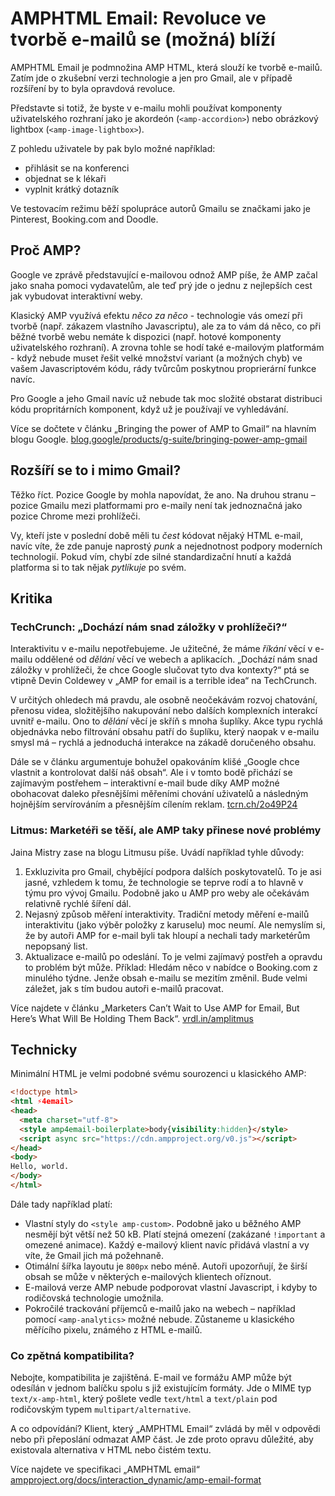 # AMPHTML Email: Revoluce ve tvorbě e-mailů se (možná) blíží

AMPHTML Email je podmnožina AMP HTML, která slouží ke tvorbě e-mailů. Zatím jde o zkušební verzi technologie a jen pro Gmail, ale v případě rozšíření by to byla opravdová revoluce. 

Představte si totiž, že byste v e-mailu mohli používat komponenty uživatelského rozhraní jako je akordeón (`<amp-accordion>`) nebo obrázkový lightbox (`<amp-image-lightbox>`).

Z pohledu uživatele by pak bylo možné například:

- přihlásit se na konferenci
- objednat se k lékaři
- vyplnit krátký dotazník

<!-- AdSnippet -->

Ve testovacím režimu běží spolupráce autorů Gmailu se značkami jako je Pinterest, Booking.com and Doodle.

## Proč AMP? 

Google ve zprávě představující e-mailovou odnož AMP píše, že AMP začal jako snaha pomoci vydavatelům, ale teď prý jde o jednu z nejlepších cest jak vybudovat interaktivní weby.

Klasický AMP využívá efektu *něco za něco* - technologie vás omezí při tvorbě (např. zákazem vlastního Javascriptu), ale za to vám dá něco, co při běžné tvorbě webu nemáte k dispozici (např. hotové komponenty uživatelského rozhraní).  A zrovna tohle se hodí také e-mailovým platformám - když nebude muset řešit velké množství variant (a možných chyb) ve vašem Javascriptovém kódu, rády tvůrcům poskytnou proprierární funkce navíc.

Pro Google a jeho Gmail navíc už nebude tak moc složité obstarat distribuci kódu propritárních komponent, když už je používají ve vyhledávání.

Více se dočtete v článku „Bringing the power of AMP to Gmail“ na hlavním blogu Google. [blog.google/products/g-suite/bringing-power-amp-gmail](https://www.blog.google/products/g-suite/bringing-power-amp-gmail/)

## Rozšíří se to i mimo Gmail?

Těžko říct. Pozice Google by mohla napovídat, že ano. Na druhou stranu – pozice Gmailu mezi platformami pro e-maily není tak jednoznačná jako pozice Chrome mezi prohlížeči. 

Vy, kteří jste v poslední době měli tu *čest* kódovat nějaký HTML e-mail, navíc víte, že zde panuje naprostý *punk* a nejednotnost podpory moderních technologií. Pokud vím, chybí zde silné standardizační hnutí a každá platforma si to tak nějak *pytlíkuje* po svém.

## Kritika

### TechCrunch: „Dochází nám snad záložky v prohlížeči?“

Interaktivitu v e-mailu nepotřebujeme. Je užitečné, že máme *říkání* věcí v e-mailu oddělené od *dělání* věcí ve webech a aplikacích. „Dochází nám snad záložky v prohlížeči, že chce Google slučovat tyto dva kontexty?“ ptá se vtipně Devin Coldewey v „AMP for email is a terrible idea“ na TechCrunch.

V určitých ohledech má pravdu, ale osobně neočekávám rozvoj chatování, přenosu videa, složitějšího nakupování nebo dalších komplexních interakcí uvnitř e-mailu. Ono to *dělání* věcí je skříň s mnoha šuplíky. Akce typu rychlá objednávka nebo filtrování obsahu patří do šuplíku, který naopak v e-mailu smysl má – rychlá a jednoduchá interakce na zákadě doručeného obsahu.

<!-- AdSnippet -->

Dále se v článku argumentuje bohužel opakováním klišé „Google chce vlastnit a kontrolovat další náš obsah“. Ale i v tomto bodě přichází se zajímavým postřehem – interaktivní e-mail bude díky AMP možné obohacovat daleko přesnějšími měřeními chování uživatelů a následným hojnějším servírováním a přesnějším cílením reklam. [tcrn.ch/2o49P24](https://techcrunch.com/2018/02/13/amp-for-email-is-a-terrible-idea/)

### Litmus: Marketéři se těší, ale AMP taky přinese nové problémy

Jaina Mistry zase na blogu Litmusu píše. Uvádí například tyhle důvody:

1. Exkluzivita pro Gmail, chybějící podpora dalších poskytovatelů. To je asi jasné, vzhledem k tomu, že technologie se teprve rodí a to hlavně v týmu pro vývoj Gmailu. Podobně jako u AMP pro weby ale očekávám relativně rychlé šíření dál.
2. Nejasný způsob měření interaktivity. Tradiční metody měření e-mailů interaktivitu (jako výběr položky z karuselu) moc neumí. Ale nemyslím si, že by autoři AMP for e-mail byli tak hloupí a nechali tady marketérům nepopsaný list.
3. Aktualizace e-mailů po odeslání. To je velmi zajímavý postřeh a opravdu to problém být může. Příklad: Hledám něco v nabídce o Booking.com z minulého týdne. Jenže obsah e-mailu se mezitím změnil. Bude velmi záležet, jak s tím budou autoři e-mailů pracovat.

Více najdete v článku „Marketers Can’t Wait to Use AMP for Email, But Here’s What Will Be Holding Them Back“. [vrdl.in/amplitmus](https://litmus.com/blog/marketers-cant-wait-to-use-amp-for-email-but-heres-what-will-be-holding-them-back)

## Technicky

Minimální HTML je velmi podobné svému sourozenci u klasického AMP:

```html
<!doctype html>
<html ⚡4email>
<head>
  <meta charset="utf-8">
  <style amp4email-boilerplate>body{visibility:hidden}</style>
  <script async src="https://cdn.ampproject.org/v0.js"></script>
</head>
<body>
Hello, world.
</body>
</html>
```

Dále tady například platí:

- Vlastní styly do `<style amp-custom>`. Podobně jako u běžného AMP nesmějí být větší než 50 kB. Platí stejná omezení (zakázané `!important` a omezené animace). Každý e-mailový klient navíc přidává vlastní a vy víte, že Gmail jich má požehnaně.
- Otimální šířka layoutu je `800px` nebo méně. Autoři upozorňují, že širší obsah se může v některých e-mailových klientech oříznout.
- E-mailová verze AMP nebude podporovat vlastní Javascript, i kdyby to rodičovská technologie umožnila.
- Pokročilé trackování příjemců e-mailů jako na webech – například pomocí `<amp-analytics>` možné nebude. Zůstaneme u klasického měřícího pixelu, známého z HTML e-mailů.

### Co zpětná kompatibilita?

Nebojte, kompatibilita je zajištěná. E-mail ve formážu AMP může být odesílán v jednom balíčku spolu s již existujícím formáty. Jde o MIME typ  `text/x-amp-html`, který pošlete vedle `text/html` a `text/plain` pod rodičovským typem `multipart/alternative`.

A co odpovídání? Klient, který „AMPHTML Email“ zvládá by měl v odpovědi nebo při přeposlání odmazat AMP část. Je zde proto opravu důležité, aby existovala alternativa v HTML nebo čistém textu.

Více najdete ve specifikaci „AMPHTML email“ [ampproject.org/docs/interaction_dynamic/amp-email-format](https://www.ampproject.org/docs/interaction_dynamic/amp-email-format)

<!-- AdSnippet -->
